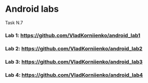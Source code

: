 # Android labs
 Task N.7
### Lab 1: https://github.com/VladKorniienko/android_lab1
### Lab 2: https://github.com/VladKorniienko/android_lab2
### Lab 3: https://github.com/VladKorniienko/android_lab3
### Lab 4: https://github.com/VladKorniienko/android_lab4
